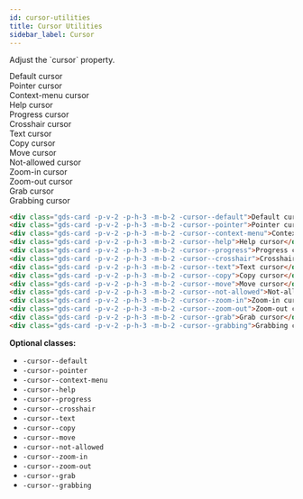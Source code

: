 ```yaml
---
id: cursor-utilities
title: Cursor Utilities
sidebar_label: Cursor
---
```


<p style="margin-bottom: 0.8em">Adjust the `cursor` property.</p>

<div class="gds-card -p-v-2 -p-h-3 -m-b-2 -cursor--default">Default cursor</div>
<div class="gds-card -p-v-2 -p-h-3 -m-b-2 -cursor--pointer">Pointer cursor</div>
<div class="gds-card -p-v-2 -p-h-3 -m-b-2 -cursor--context-menu">Context-menu cursor</div>
<div class="gds-card -p-v-2 -p-h-3 -m-b-2 -cursor--help">Help cursor</div>
<div class="gds-card -p-v-2 -p-h-3 -m-b-2 -cursor--progress">Progress cursor</div>
<div class="gds-card -p-v-2 -p-h-3 -m-b-2 -cursor--crosshair">Crosshair cursor</div>
<div class="gds-card -p-v-2 -p-h-3 -m-b-2 -cursor--text">Text cursor</div>
<div class="gds-card -p-v-2 -p-h-3 -m-b-2 -cursor--copy">Copy cursor</div>
<div class="gds-card -p-v-2 -p-h-3 -m-b-2 -cursor--move">Move cursor</div>
<div class="gds-card -p-v-2 -p-h-3 -m-b-2 -cursor--not-allowed">Not-allowed cursor</div>
<div class="gds-card -p-v-2 -p-h-3 -m-b-2 -cursor--zoom-in">Zoom-in cursor</div>
<div class="gds-card -p-v-2 -p-h-3 -m-b-2 -cursor--zoom-out">Zoom-out cursor</div>
<div class="gds-card -p-v-2 -p-h-3 -m-b-2 -cursor--grab">Grab cursor</div>
<div class="gds-card -p-v-2 -p-h-3 -m-b-2 -cursor--grabbing">Grabbing cursor</div>

```html
<div class="gds-card -p-v-2 -p-h-3 -m-b-2 -cursor--default">Default cursor</div>
<div class="gds-card -p-v-2 -p-h-3 -m-b-2 -cursor--pointer">Pointer cursor</div>
<div class="gds-card -p-v-2 -p-h-3 -m-b-2 -cursor--context-menu">Context-menu cursor</div>
<div class="gds-card -p-v-2 -p-h-3 -m-b-2 -cursor--help">Help cursor</div>
<div class="gds-card -p-v-2 -p-h-3 -m-b-2 -cursor--progress">Progress cursor</div>
<div class="gds-card -p-v-2 -p-h-3 -m-b-2 -cursor--crosshair">Crosshair cursor</div>
<div class="gds-card -p-v-2 -p-h-3 -m-b-2 -cursor--text">Text cursor</div>
<div class="gds-card -p-v-2 -p-h-3 -m-b-2 -cursor--copy">Copy cursor</div>
<div class="gds-card -p-v-2 -p-h-3 -m-b-2 -cursor--move">Move cursor</div>
<div class="gds-card -p-v-2 -p-h-3 -m-b-2 -cursor--not-allowed">Not-allowed cursor</div>
<div class="gds-card -p-v-2 -p-h-3 -m-b-2 -cursor--zoom-in">Zoom-in cursor</div>
<div class="gds-card -p-v-2 -p-h-3 -m-b-2 -cursor--zoom-out">Zoom-out cursor</div>
<div class="gds-card -p-v-2 -p-h-3 -m-b-2 -cursor--grab">Grab cursor</div>
<div class="gds-card -p-v-2 -p-h-3 -m-b-2 -cursor--grabbing">Grabbing cursor</div>
```

__Optional classes:__

- `-cursor--default`
- `-cursor--pointer`
- `-cursor--context-menu`
- `-cursor--help`
- `-cursor--progress`
- `-cursor--crosshair`
- `-cursor--text`
- `-cursor--copy`
- `-cursor--move`
- `-cursor--not-allowed`
- `-cursor--zoom-in`
- `-cursor--zoom-out`
- `-cursor--grab`
- `-cursor--grabbing`
